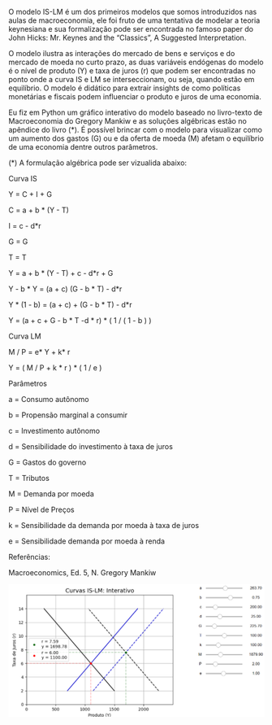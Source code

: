 O modelo IS-LM é um dos primeiros modelos que somos introduzidos nas aulas de macroeconomia, ele foi fruto de uma tentativa de modelar a teoria keynesiana e sua formalização pode ser encontrada no famoso paper do John Hicks: Mr. Keynes and the “Classics”, A Suggested Interpretation.

O modelo ilustra as interações do mercado de bens e serviços e do mercado de moeda no curto prazo, as duas variáveis endógenas do modelo é o nível de produto (Y) e taxa de juros (r) que podem ser encontradas no ponto onde a curva IS e LM se interseccionam, ou seja, quando estão em equilíbrio. O modelo é didático para extrair insights de como políticas monetárias e fiscais podem influenciar o produto e juros de uma economia.

Eu fiz em Python um gráfico interativo do modelo baseado no livro-texto de Macroeconomia do Gregory Mankiw e as soluções algébricas estão no apêndice do livro (*). É possível brincar com o modelo para visualizar como um aumento dos gastos (G) ou e da oferta de moeda (M) afetam o equilíbrio de uma economia dentre outros parâmetros. 

(*) A formulação algébrica pode ser vizualida abaixo:


Curva IS

Y = C + I + G

C = a + b * (Y - T)

I = c - d*r

G = G

T = T

Y = a + b * (Y - T) + c - d*r + G

Y - b * Y = (a + c) (G - b * T) - d*r

Y * (1 - b) = (a + c) + (G - b * T) - d*r 

Y = (a + c + G - b * T -d * r) * ( 1 / ( 1 - b ) )


Curva LM

M / P = e* Y + k* r

Y = ( M / P + k * r ) * ( 1 / e )


Parâmetros

a = Consumo autônomo

b = Propensão marginal a consumir

c = Investimento autônomo

d = Sensibilidade do investimento à taxa de juros

G = Gastos do governo

T = Tributos

M = Demanda por moeda

P = Nível de Preços

k = Sensibilidade da demanda por moeda à taxa de juros

e = Sensibilidade demanda por moeda à renda

Referências: 

Macroeconomics, Ed. 5, N. Gregory Mankiw

![Modelo IS-LM](https://github.com/emanuelprd/Modelo-IS-LM/blob/main/modelo%20is-lm.png)
